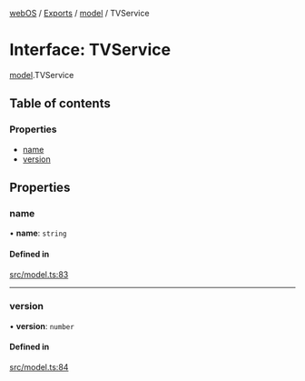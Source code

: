[webOS](../README.md) / [Exports](../modules.md) / [model](../modules/model.md) / TVService

# Interface: TVService

[model](../modules/model.md).TVService

## Table of contents

### Properties

- [name](model.TVService.md#name)
- [version](model.TVService.md#version)

## Properties

### name

• **name**: `string`

#### Defined in

[src/model.ts:83](https://github.com/Dabolus/webos-tv/blob/34d8c22/src/model.ts#L83)

___

### version

• **version**: `number`

#### Defined in

[src/model.ts:84](https://github.com/Dabolus/webos-tv/blob/34d8c22/src/model.ts#L84)
